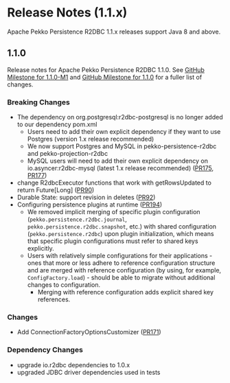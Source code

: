 # Release Notes (1.1.x)

Apache Pekko Persistence R2DBC 1.1.x releases support Java 8 and above.

## 1.1.0

Release notes for Apache Pekko Persistence R2DBC 1.1.0. See [GitHub Milestone for 1.1.0-M1](https://github.com/apache/pekko-persistence-r2dbc/milestone/2?closed=1) and [GitHub Milestone for 1.1.0](https://github.com/apache/pekko-persistence-r2dbc/milestone/3?closed=1) for a fuller list of changes.

### Breaking Changes

* The dependency on org.postgresql:r2dbc-postgresql is no longer added to our dependency pom.xml
    * Users need to add their own explicit dependency if they want to use Postgres (version 1.x release recommended)
    * We now support Postgres and MySQL in pekko-persistence-r2dbc and pekko-projection-r2dbc
    * MySQL users will need to add their own explicit dependency on io.asyncer:r2dbc-mysql (latest 1.x release recommended) ([PR175](https://github.com/apache/pekko-persistence-r2dbc/pull/175), [PR177](https://github.com/apache/pekko-persistence-r2dbc/pull/177))
* change R2dbcExecutor functions that work with getRowsUpdated to return Future[Long] ([PR90](https://github.com/apache/pekko-persistence-r2dbc/pull/90))
* Durable State: support revision in deletes ([PR92](https://github.com/apache/pekko-persistence-r2dbc/pull/92))
* Configuring persistence plugins at runtime ([PR194](https://github.com/apache/pekko-persistence-r2dbc/pull/194))
    * We removed implicit merging of specific plugin configuration (`pekko.persistence.r2dbc.journal`, `pekko.persistence.r2dbc.snapshot`, etc.) with shared configuration (`pekko.persistence.r2dbc`) upon plugin initialization, which means that specific plugin configurations must refer to shared keys explicitly.
    * Users with relatively simple configurations for their applications - ones that more or less adhere to reference configuration structure and are merged with reference configuration (by using, for example, `ConfigFactory.load`) - should be able to migrate without additional changes to configuration.
        * Merging with reference configuration adds explicit shared key references.

### Changes

* Add ConnectionFactoryOptionsCustomizer ([PR171](https://github.com/apache/pekko-persistence-r2dbc/pull/171))

### Dependency Changes

* upgrade io.r2dbc dependencies to 1.0.x
* upgraded JDBC driver dependencies used in tests

